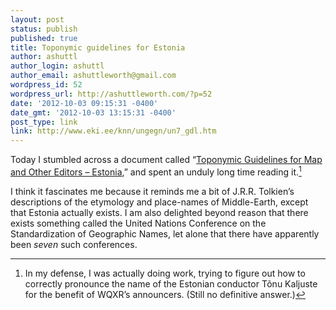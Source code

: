 ```yaml
---
layout: post
status: publish
published: true
title: Toponymic guidelines for Estonia
author: ashuttl
author_login: ashuttl
author_email: ashuttleworth@gmail.com
wordpress_id: 52
wordpress_url: http://ashuttleworth.com/?p=52
date: '2012-10-03 09:15:31 -0400'
date_gmt: '2012-10-03 13:15:31 -0400'
post_type: link
link: http://www.eki.ee/knn/ungegn/un7_gdl.htm
---
```

Today I stumbled across a document called “[Toponymic Guidelines for Map and Other Editors &ndash; Estonia](http://www.eki.ee/knn/ungegn/un7_gdl.htm),” and spent an unduly long time reading it.[^1]

I think it fascinates me because it reminds me a bit of J.R.R. Tolkien’s descriptions of the etymology and place-names of Middle-Earth, except that Estonia actually exists. I am also delighted beyond reason that there exists something called the United Nations Conference on the Standardization of Geographic Names, let alone that there have apparently been _seven_ such conferences.

[^1]: In my defense, I was actually doing work, trying to figure out how to correctly pronounce the name of the Estonian conductor T&otilde;nu Kaljuste for the benefit of WQXR’s announcers. (Still no definitive answer.)
